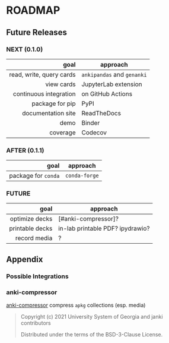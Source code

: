 # ROADMAP

## Future Releases

### NEXT (0.1.0)

|                     goal | approach                   |
| -----------------------: | -------------------------- |
| read, write, query cards | `ankipandas` and `genanki` |
|               view cards | JupyterLab extension       |
|   continuous integration | on GitHub Actions          |
|          package for pip | PyPI                       |
|       documentation site | ReadTheDocs                |
|                     demo | Binder                     |
|                 coverage | Codecov                    |

### AFTER (0.1.1)

|                goal | approach      |
| ------------------: | ------------- |
| package for `conda` | `conda-forge` |

### FUTURE

|            goal | approach                         |
| --------------: | -------------------------------- |
|  optimize decks | [#anki-compressor]?              |
| printable decks | in-lab printable PDF? ipydrawio? |
|    record media | ?                                |

## Appendix

### Possible Integrations

### anki-compressor

[anki-compressor](https://pypi.org/project/anki-compressor) compress `apkg` collections
(esp. media)

> Copyright (c) 2021 University System of Georgia and janki contributors
>
> Distributed under the terms of the BSD-3-Clause License.
